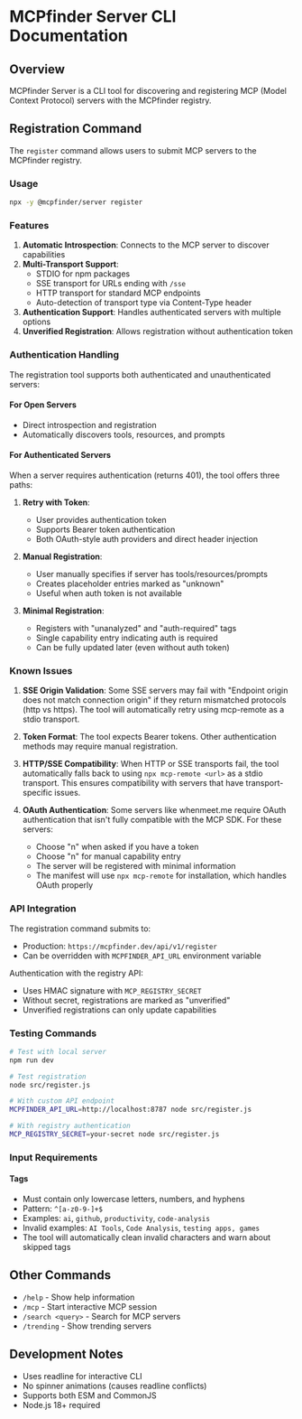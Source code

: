 # MCPfinder Server CLI Documentation

## Overview
MCPfinder Server is a CLI tool for discovering and registering MCP (Model Context Protocol) servers with the MCPfinder registry.

## Registration Command

The `register` command allows users to submit MCP servers to the MCPfinder registry.

### Usage
```bash
npx -y @mcpfinder/server register
```

### Features

1. **Automatic Introspection**: Connects to the MCP server to discover capabilities
2. **Multi-Transport Support**: 
   - STDIO for npm packages
   - SSE transport for URLs ending with `/sse`
   - HTTP transport for standard MCP endpoints
   - Auto-detection of transport type via Content-Type header
3. **Authentication Support**: Handles authenticated servers with multiple options
4. **Unverified Registration**: Allows registration without authentication token

### Authentication Handling

The registration tool supports both authenticated and unauthenticated servers:

#### For Open Servers
- Direct introspection and registration
- Automatically discovers tools, resources, and prompts

#### For Authenticated Servers
When a server requires authentication (returns 401), the tool offers three paths:

1. **Retry with Token**: 
   - User provides authentication token
   - Supports Bearer token authentication
   - Both OAuth-style auth providers and direct header injection

2. **Manual Registration**:
   - User manually specifies if server has tools/resources/prompts
   - Creates placeholder entries marked as "unknown"
   - Useful when auth token is not available

3. **Minimal Registration**:
   - Registers with "unanalyzed" and "auth-required" tags
   - Single capability entry indicating auth is required
   - Can be fully updated later (even without auth token)

### Known Issues

1. **SSE Origin Validation**: Some SSE servers may fail with "Endpoint origin does not match connection origin" if they return mismatched protocols (http vs https). The tool will automatically retry using mcp-remote as a stdio transport.

2. **Token Format**: The tool expects Bearer tokens. Other authentication methods may require manual registration.

3. **HTTP/SSE Compatibility**: When HTTP or SSE transports fail, the tool automatically falls back to using `npx mcp-remote <url>` as a stdio transport. This ensures compatibility with servers that have transport-specific issues.

4. **OAuth Authentication**: Some servers like whenmeet.me require OAuth authentication that isn't fully compatible with the MCP SDK. For these servers:
   - Choose "n" when asked if you have a token
   - Choose "n" for manual capability entry  
   - The server will be registered with minimal information
   - The manifest will use `npx mcp-remote` for installation, which handles OAuth properly

### API Integration

The registration command submits to:
- Production: `https://mcpfinder.dev/api/v1/register`
- Can be overridden with `MCPFINDER_API_URL` environment variable

Authentication with the registry API:
- Uses HMAC signature with `MCP_REGISTRY_SECRET`
- Without secret, registrations are marked as "unverified"
- Unverified registrations can only update capabilities

### Testing Commands

```bash
# Test with local server
npm run dev

# Test registration
node src/register.js

# With custom API endpoint
MCPFINDER_API_URL=http://localhost:8787 node src/register.js

# With registry authentication
MCP_REGISTRY_SECRET=your-secret node src/register.js
```

### Input Requirements

#### Tags
- Must contain only lowercase letters, numbers, and hyphens
- Pattern: `^[a-z0-9-]+$`
- Examples: `ai`, `github`, `productivity`, `code-analysis`
- Invalid examples: `AI Tools`, `Code Analysis`, `testing apps, games`
- The tool will automatically clean invalid characters and warn about skipped tags

## Other Commands

- `/help` - Show help information
- `/mcp` - Start interactive MCP session
- `/search <query>` - Search for MCP servers
- `/trending` - Show trending servers

## Development Notes

- Uses readline for interactive CLI
- No spinner animations (causes readline conflicts)
- Supports both ESM and CommonJS
- Node.js 18+ required